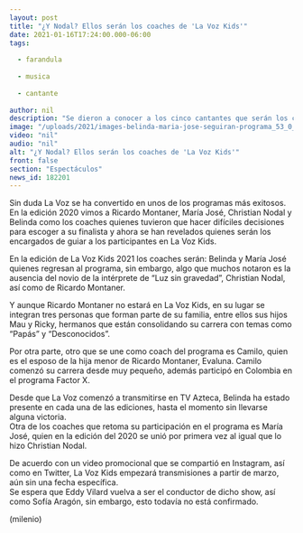 ```yaml
---
layout: post
title: "¿Y Nodal? Ellos serán los coaches de 'La Voz Kids'"
date: 2021-01-16T17:24:00.000-06:00
tags:
  
  - farandula
  
  - musica
  
  - cantante
  
author: nil
description: "Se dieron a conocer a los cinco cantantes que serán los coaches de La Voz Kids. Belinda y María José siguen en el programa. "
image: "/uploads/2021/images-belinda-maria-jose-seguiran-programa_53_0_1044_650.jpg"
video: "nil"
audio: "nil"
alt: "¿Y Nodal? Ellos serán los coaches de 'La Voz Kids'"
front: false
section: "Espectáculos"
news_id: 182201
---
```


Sin duda La Voz se ha convertido en unos de los programas más exitosos. En la edición 2020 vimos a Ricardo Montaner, María José, Christian Nodal y Belinda como los coaches quienes tuvieron que hacer difíciles decisiones para escoger a su finalista y ahora se han revelados quienes serán los encargados de guiar a los participantes en La Voz Kids. 

En la edición de La Voz Kids 2021 los coaches serán: Belinda y María José quienes regresan al programa, sin embargo, algo que muchos notaron es la ausencia del novio de la intérprete de “Luz sin gravedad”, Christian Nodal, así como de Ricardo Montaner. 

Y aunque Ricardo Montaner no estará en La Voz Kids, en su lugar se integran tres personas que forman parte de su familia, entre ellos sus hijos Mau y Ricky, hermanos que están consolidando su carrera con temas como “Papás” y “Desconocidos”. 

Por otra parte, otro que se une como coach del programa es Camilo, quien es el esposo de la hija menor de Ricardo Montaner, Evaluna. Camilo comenzó su carrera desde muy pequeño, además participó en Colombia en el programa Factor X. 

Desde que La Voz comenzó a transmitirse en TV Azteca, Belinda ha estado presente en cada una de las ediciones, hasta el momento sin llevarse alguna victoria.  
Otra de los coaches que retoma su participación en el programa es María José, quien en la edición del 2020 se unió por primera vez al igual que lo hizo Christian Nodal. 

De acuerdo con un video promocional que se compartió en Instagram, así como en Twitter, La Voz Kids empezará transmisiones a partir de marzo, aún sin una fecha específica.  
Se espera que Eddy Vilard vuelva a ser el conductor de dicho show, así como Sofía Aragón, sin embargo, esto todavía no está confirmado. 

(milenio)